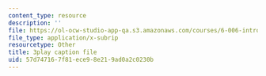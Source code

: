 ```yaml
---
content_type: resource
description: ''
file: https://ol-ocw-studio-app-qa.s3.amazonaws.com/courses/6-006-introduction-to-algorithms-fall-2011/57d747167f81ece98e219ad0a2c0230b_9Jry5-82I68.srt
file_type: application/x-subrip
resourcetype: Other
title: 3play caption file
uid: 57d74716-7f81-ece9-8e21-9ad0a2c0230b
---
```

